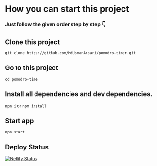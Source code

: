 # How you can start this project

### Just follow the given order step by step 👇

## Clone this project 

```git clone https://github.com/MdUsmanAnsari/pomodro-timer.git```


## Go to this project

```cd pomodro-time```

## Install all dependencies and dev dependencies.

```npm i``` or ```npm install```

## Start app

```npm start```




## Deploy Status

[![Netlify Status](https://api.netlify.com/api/v1/badges/d9102c21-6b89-422e-9148-4ab822632cd1/deploy-status)](https://app.netlify.com/sites/pomodro-timer/deploys)